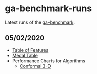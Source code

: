 # ga-benchmark-runs
Latest runs of the [ga-benchmark](https://github.com/ga-developers/ga-benchmark).

## 05/02/2020

- [Table of Features](2020.02.05/table_of_features.html)
- [Medal Table](2020.02.05/ranking_1.html)
- Performance Charts for Algorithms
  - [Conformal 3-D](2020.02.05/performance_charts_3.html)
